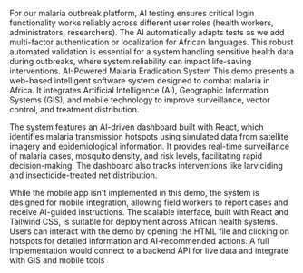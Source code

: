 For our malaria outbreak platform, AI testing ensures critical login functionality works reliably across different user roles (health workers, administrators, researchers). The AI automatically adapts tests as we add multi-factor authentication or localization for African languages. This robust automated validation is essential for a system handling sensitive health data during outbreaks, where system reliability can impact life-saving interventions.
AI-Powered Malaria Eradication System
This demo presents a web-based intelligent software system designed to combat malaria in Africa. It integrates Artificial Intelligence (AI), Geographic Information Systems (GIS), and mobile technology to improve surveillance, vector control, and treatment distribution.

The system features an AI-driven dashboard built with React, which identifies malaria transmission hotspots using simulated data from satellite imagery and epidemiological information. It provides real-time surveillance of malaria cases, mosquito density, and risk levels, facilitating rapid decision-making. The dashboard also tracks interventions like larviciding and insecticide-treated net distribution.

While the mobile app isn't implemented in this demo, the system is designed for mobile integration, allowing field workers to report cases and receive AI-guided instructions. The scalable interface, built with React and Tailwind CSS, is suitable for deployment across African health systems. Users can interact with the demo by opening the HTML file and clicking on hotspots for detailed information and AI-recommended actions. A full implementation would connect to a backend API for live data and integrate with GIS and mobile tools
